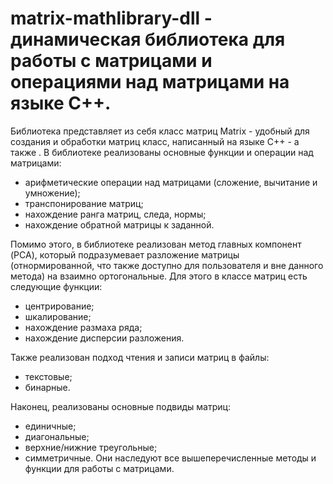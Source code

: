# matrix-mathlibrary-dll - динамическая библиотека для работы с матрицами и операциями над матрицами на языке С++.

Библиотека представляет из себя класс матриц Matrix - удобный для создания и обработки матриц класс, написанный на языке С++ - а также . 
В библиотеке реализованы основные функции и операции над матрицами:
- арифметические операции над матрицами (сложение, вычитание и умножение);
- транспонирование матриц;
- нахождение ранга матриц, следа, нормы;
- нахождение обратной матрицы к заданной.

Помимо этого, в библиотеке реализован метод главных компонент (PCA), который подразумевает разложение матрицы (отнормированной, что также доступно для пользователя и вне данного метода) на взаимно ортогональные. Для этого в классе матриц есть следующие функции:
- центрирование;
- шкалирование;
- нахождение размаха ряда;
- нахождение дисперсии разложения.

Также реализован подход чтения и записи матриц в файлы:
- текстовые;
- бинарные.

Наконец, реализованы основные подвиды матриц:
- единичные;
- диагональные;
- верхние/нижние треугольные;
- симметричные.
Они наследуют все вышеперечисленные методы и функции для работы с матрицами.

